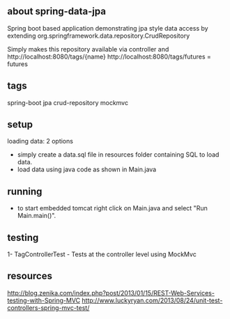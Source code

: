 ## about spring-data-jpa

Spring boot based application demonstrating jpa style data access by extending org.springframework.data.repository.CrudRepository

Simply makes this repository available via controller and 
http://localhost:8080/tags/{name}
http://localhost:8080/tags/futures = futures

## tags
spring-boot jpa crud-repository mockmvc

## setup

loading data: 2 options

- simply create a data.sql file in resources folder containing SQL to load data.
- load data using java code as shown in Main.java

## running
- to start embedded tomcat right click on Main.java and select "Run Main.main()".


## testing
1- TagControllerTest - Tests at the controller level using MockMvc


## resources
http://blog.zenika.com/index.php?post/2013/01/15/REST-Web-Services-testing-with-Spring-MVC
http://www.luckyryan.com/2013/08/24/unit-test-controllers-spring-mvc-test/